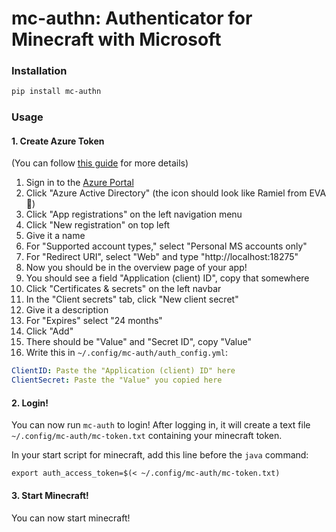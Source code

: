 # mc-authn: Authenticator for Minecraft with Microsoft
 
### Installation

```sh
pip install mc-authn
```

### Usage

#### 1. Create Azure Token

(You can follow [this guide](https://docs.microsoft.com/en-us/azure/active-directory/develop/quickstart-register-app) for more details)

1. Sign in to the [Azure Portal](https://portal.azure.com/)
2. Click "Azure Active Directory" (the icon should look like Ramiel from EVA 🤔)
3. Click "App registrations" on the left navigation menu
4. Click "New registration" on top left
5. Give it a name
6. For "Supported account types," select "Personal MS accounts only"
7. For "Redirect URI", select "Web" and type "http://localhost:18275"
8. Now you should be in the overview page of your app!
9. You should see a field "Application (client) ID", copy that somewhere
10. Click "Certificates & secrets" on the left navbar
11. In the "Client secrets" tab, click "New client secret"
12. Give it a description
13. For "Expires" select "24 months"
14. Click "Add"
15. There should be "Value" and "Secret ID", copy "Value"
16. Write this in `~/.config/mc-auth/auth_config.yml`:

```yaml
ClientID: Paste the "Application (client) ID" here
ClientSecret: Paste the "Value" you copied here
```

#### 2. Login!

You can now run `mc-auth` to login! After logging in, it will create a text file `~/.config/mc-auth/mc-token.txt` containing your minecraft token.

In your start script for minecraft, add this line before the `java` command:

```shell
export auth_access_token=$(< ~/.config/mc-auth/mc-token.txt)
```

#### 3. Start Minecraft!

You can now start minecraft!
